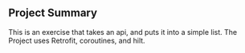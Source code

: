 ## Project Summary
This is an exercise that takes an api, and puts it into a simple list. The Project uses Retrofit, coroutines, and hilt.
